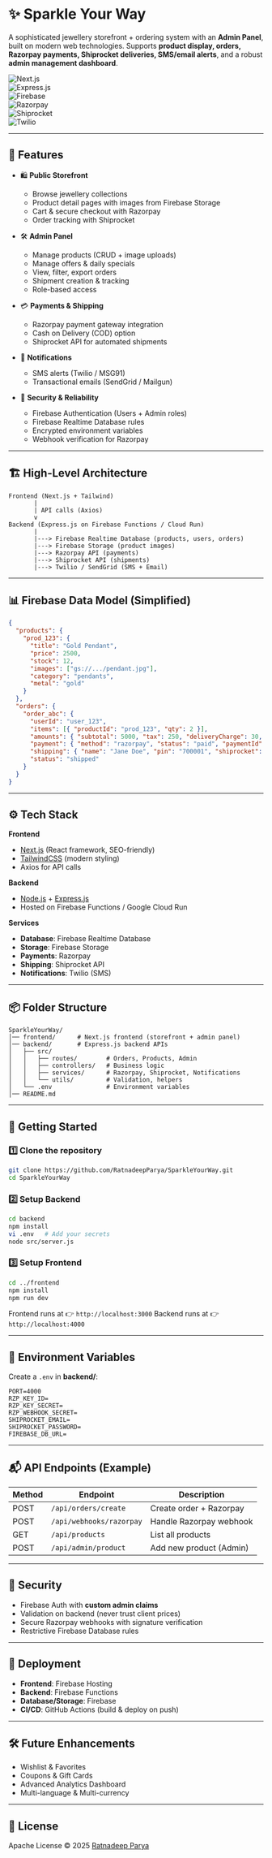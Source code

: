 # ✨ Sparkle Your Way

A sophisticated jewellery storefront + ordering system with an **Admin Panel**, built on modern web technologies.
Supports **product display, orders, Razorpay payments, Shiprocket deliveries, SMS/email alerts**, and a robust **admin management dashboard**.

![Next.js](https://img.shields.io/badge/Next.js-15-black?logo=next.js)  
![Express.js](https://img.shields.io/badge/Express.js-4.18-lightgrey?logo=express)  
![Firebase](https://img.shields.io/badge/Firebase-Realtime%20DB-orange?logo=firebase)  
![Razorpay](https://img.shields.io/badge/Payments-Razorpay-blue?logo=razorpay)  
![Shiprocket](https://img.shields.io/badge/Shipping-Shiprocket-purple)  
![Twilio](https://img.shields.io/badge/SMS-Twilio-red?logo=twilio) 

---

## 🌟 Features

* 🛍 **Public Storefront**

  * Browse jewellery collections
  * Product detail pages with images from Firebase Storage
  * Cart & secure checkout with Razorpay
  * Order tracking with Shiprocket

* 🛠 **Admin Panel**

  * Manage products (CRUD + image uploads)
  * Manage offers & daily specials
  * View, filter, export orders
  * Shipment creation & tracking
  * Role-based access

* 💳 **Payments & Shipping**

  * Razorpay payment gateway integration
  * Cash on Delivery (COD) option
  * Shiprocket API for automated shipments

* 📩 **Notifications**

  * SMS alerts (Twilio / MSG91)
  * Transactional emails (SendGrid / Mailgun)

* 🔐 **Security & Reliability**

  * Firebase Authentication (Users + Admin roles)
  * Firebase Realtime Database rules
  * Encrypted environment variables
  * Webhook verification for Razorpay

---

## 🏗️ High-Level Architecture

```
Frontend (Next.js + Tailwind)
       |
       | API calls (Axios)
       v
Backend (Express.js on Firebase Functions / Cloud Run)
       |
       |---> Firebase Realtime Database (products, users, orders)
       |---> Firebase Storage (product images)
       |---> Razorpay API (payments)
       |---> Shiprocket API (shipments)
       |---> Twilio / SendGrid (SMS + Email)
```

---

## 📊 Firebase Data Model (Simplified)

```json
{
  "products": {
    "prod_123": {
      "title": "Gold Pendant",
      "price": 2500,
      "stock": 12,
      "images": ["gs://.../pendant.jpg"],
      "category": "pendants",
      "metal": "gold"
    }
  },
  "orders": {
    "order_abc": {
      "userId": "user_123",
      "items": [{ "productId": "prod_123", "qty": 2 }],
      "amounts": { "subtotal": 5000, "tax": 250, "deliveryCharge": 30, "total": 5280 },
      "payment": { "method": "razorpay", "status": "paid", "paymentId": "pay_xyz" },
      "shipping": { "name": "Jane Doe", "pin": "700001", "shiprocket": { "awb": "SR123" } },
      "status": "shipped"
    }
  }
}
```

---

## ⚙️ Tech Stack

**Frontend**

* [Next.js](https://nextjs.org/) (React framework, SEO-friendly)
* [TailwindCSS](https://tailwindcss.com/) (modern styling)
* Axios for API calls

**Backend**

* [Node.js](https://nodejs.org/) + [Express.js](https://expressjs.com/)
* Hosted on Firebase Functions / Google Cloud Run

**Services**

* **Database**: Firebase Realtime Database
* **Storage**: Firebase Storage
* **Payments**: Razorpay
* **Shipping**: Shiprocket API
* **Notifications**: Twilio (SMS)

---

## 📦 Folder Structure

```
SparkleYourWay/
│── frontend/      # Next.js frontend (storefront + admin panel)
│── backend/       # Express.js backend APIs
│   ├── src/
│   │   ├── routes/        # Orders, Products, Admin
│   │   ├── controllers/   # Business logic
│   │   ├── services/      # Razorpay, Shiprocket, Notifications
│   │   └── utils/         # Validation, helpers
│   └── .env               # Environment variables
│── README.md
```

---

## 🚀 Getting Started

### 1️⃣ Clone the repository

```bash
git clone https://github.com/RatnadeepParya/SparkleYourWay.git
cd SparkleYourWay
```

### 2️⃣ Setup Backend

```bash
cd backend
npm install
vi .env   # Add your secrets
node src/server.js
```

### 3️⃣ Setup Frontend

```bash
cd ../frontend
npm install
npm run dev
```

Frontend runs at 👉 `http://localhost:3000`
Backend runs at 👉 `http://localhost:4000`

---

## 🔑 Environment Variables

Create a `.env` in **backend/**:

```
PORT=4000
RZP_KEY_ID=
RZP_KEY_SECRET=
RZP_WEBHOOK_SECRET=
SHIPROCKET_EMAIL=
SHIPROCKET_PASSWORD=
FIREBASE_DB_URL=
```

---

## 📬 API Endpoints (Example)

| Method | Endpoint                 | Description             |
| ------ | ------------------------ | ----------------------- |
| POST   | `/api/orders/create`     | Create order + Razorpay |
| POST   | `/api/webhooks/razorpay` | Handle Razorpay webhook |
| GET    | `/api/products`          | List all products       |
| POST   | `/api/admin/product`     | Add new product (Admin) |

---

## 🔐 Security

* Firebase Auth with **custom admin claims**
* Validation on backend (never trust client prices)
* Secure Razorpay webhooks with signature verification
* Restrictive Firebase Database rules

---

## 🚢 Deployment

* **Frontend**: Firebase Hosting
* **Backend**: Firebase Functions
* **Database/Storage**: Firebase
* **CI/CD**: GitHub Actions (build & deploy on push)

---

## 🛠 Future Enhancements

* Wishlist & Favorites
* Coupons & Gift Cards
* Advanced Analytics Dashboard
* Multi-language & Multi-currency

---

## 📜 License

Apache License © 2025 [Ratnadeep Parya](https://github.com/RatnadeepParya)